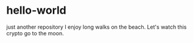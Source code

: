 # hello-world
just another repository
I enjoy long walks on the beach. Let's watch this crypto go to the moon.
